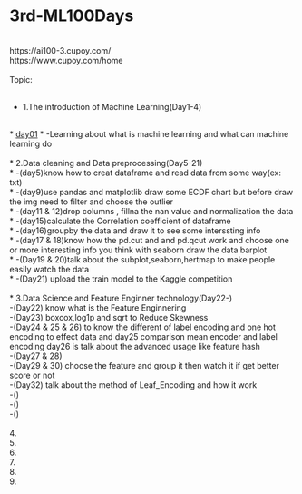 # 3rd-ML100Days
<br>
https://ai100-3.cupoy.com/

<br>
https://www.cupoy.com/home

<br>
<br>
Topic:
<br>
<br>

* 1.The introduction of Machine Learning(Day1-4)
<br>
  * <a href="https://github.com/Yifong-Cheng/3rd-ML100Days/blob/master/homework/Day_001_HW.ipynb">day01</a>
  * -Learning about what is machine learning and what can machine learning do
<br><br>
* 2.Data cleaning and Data preprocessing(Day5-21)
<br>
  * -(day5)know how to creat dataframe and read data from some way(ex: txt)
<br>
  * -(day9)use pandas and matplotlib draw some ECDF chart but before draw the img need to filter and choose the outlier
<br>
  * -(day11 & 12)drop columns , fillna the nan value and normalization the data
<br>
  * -(day15)calculate the Correlation coefficient of dataframe
<br>
  * -(day16)groupby the data and draw it to see some interssting info
<br>
  * -(day17 & 18)know how the pd.cut and and pd.qcut work and choose one or more interesting  info you think with seaborn draw the data barplot 
<br>
  * -(Day19 & 20)talk about the subplot,seaborn,hertmap to make people easily watch the data
<br>
  * -(Day21) upload the train model to the Kaggle competition
<br><br>
* 3.Data Science and Feature Enginner technology(Day22-)
<br>
-(Day22) know what is the Feature Enginnering
<br>
-(Day23) boxcox,log1p and sqrt to Reduce Skewness
<br>
-(Day24 & 25 & 26) to know the different of label encoding and one hot encoding to effect data and day25 comparison mean encoder and label encoding day26 is talk about the advanced usage like feature hash
<br>
-(Day27 & 28)
<br>
-(Day29 & 30) choose the feature and group it then watch it if get better score or not
<br>
-(Day32) talk about the method of Leaf_Encoding and how it work
<br>
-()
<br>
-()
<br>
-()
<br><br>
4.
<br>
5.
<br>
6.
<br>
7.
<br>
8.
<br>
9.
<br>
